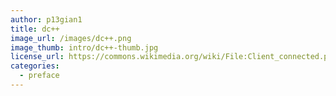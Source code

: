 ```yaml
---
author: p13gian1
title: dc++
image_url: /images/dc++.png
image_thumb: intro/dc++-thumb.jpg
license_url: https://commons.wikimedia.org/wiki/File:Client_connected.png
categories:
  - preface
---
```

